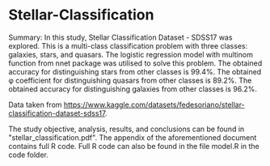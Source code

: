 # Stellar-Classification

Summary: In this study, Stellar Classification Dataset - SDSS17 was explored. This is a multi-class classification problem with three classes: galaxies, stars, and quasars. The logistic regression model with multinom function from nnet package was utilised to solve this problem. The obtained accuracy for distinguishing stars from other classes is 99.4%. The obtained φ coefficient for distinguishing quasars from other classes is 89.2%. The obtained accuracy for distinguishing galaxies from other classes is 96.2%.

Data taken from https://www.kaggle.com/datasets/fedesoriano/stellar-classification-dataset-sdss17.

The study objective, analysis, results, and conclusions can be found in "stellar_classification.pdf". The appendix of the aforementioned document contains full R code. Full R code can also be found in the file model.R in the code folder.
